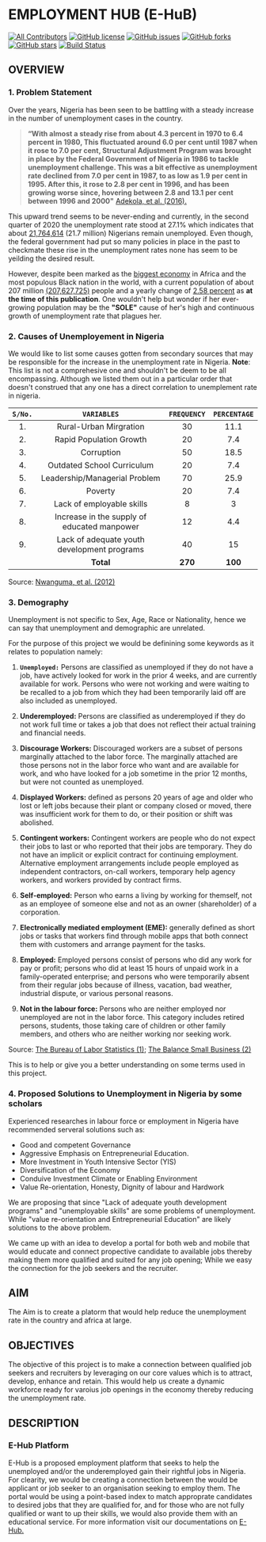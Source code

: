 # **EMPLOYMENT HUB (E-HuB)**

<!-- ALL-CONTRIBUTORS-BADGE:START - Do not remove or modify this section -->

[![All Contributors](https://img.shields.io/badge/all_contributors-1-orange.svg?style=plastic)](#contributors)
[![GitHub license](https://img.shields.io/github/license/Oisavictor/E-Hub?style=plastic)](https://github.com/Oisavictor/E-HuB/blob/main/docs/LICENSE)
[![GitHub issues](https://img.shields.io/github/issues/Oisavictor/E-Hub?style=plastic)](https://github.com/Oisavictor/E-Hub/issues)
[![GitHub forks](https://img.shields.io/github/forks/Oisavictor/E-Hub?style=plastic)](https://github.com/Oisavictor/E-Hub/network)
[![GitHub stars](https://img.shields.io/github/stars/Oisavictor/E-Hub?style=plastic)](https://github.com/Oisavictor/E-Hub/stargazers)
[![Build Status](https://travis-ci.com/Oisavictor/E-Hub.svg?branch=main)](https://travis-ci.com/Oisavictor/E-Hub)

## **OVERVIEW**

### 1. **Problem Statement**

Over the years, Nigeria has been seen to be battling with a steady increase in the number of unemployment cases in the country.

> **“With almost a steady rise from about 4.3 percent in 1970 to 6.4 percent in 1980, This fluctuated around 6.0 per cent until 1987 when it rose to 7.0 per cent, Structural Adjustment Program was brought in place by the Federal Government of Nigeria in 1986 to tackle unemployment challenge. This was a bit effective as unemployment rate declined from 7.0 per cent in 1987, to as low as 1.9 per cent in 1995. After this, it rose to 2.8 per cent in 1996, and has been growing worse since, hovering between 2.8 and 13.1 per cent between 1996 and 2000"** [Adekola, et al. (2016).][1]

This upward trend seems to be never-ending and currently, in the second quarter of 2020 the unemployment rate stood at 27.1% which indicates that about [21,764,614][2] (21.7 million) Nigerians remain unemployed. Even though, the federal government had put so many policies in place in the past to checkmate these rise in the unemployment rates none has seem to be yeilding the desired result.

However, despite been marked as the [biggest economy][3] in Africa and the most populous Black nation in the world, with a current population of about 207 million [(207,627,725)][4] people and a yearly change of [2.58 percent][4] as __at the time of this publication__. One wouldn't help but wonder if her ever-growing population may be the **"SOLE"** cause of her's high and continuous growth of unemployment rate that plagues her.

### 2. **Causes of Unemployement in Nigeria**

We would like to list some causes gotten from secondary sources that may be responsible for the increase in the unemployment rate in Nigeria. **Note**: This list is not a comprehesive one and shouldn't be deem to be all encompassing. Although we listed them out in a particular order that doesn't construed that any one has a direct correlation to unemplement rate in nigeria.

| **`S/No.`** |               **`VARIABLES`**               | **`FREQUENCY`** | **`PERCENTAGE`** |
| :---------: | :-----------------------------------------: | :-------------: | :--------------: |
|     1.      |           Rural-Urban Mirgration            |       30        |       11.1       |
|     2.      |           Rapid Population Growth           |       20        |       7.4        |
|     3.      |                 Corruption                  |       50        |       18.5       |
|     4.      |         Outdated School Curriculum          |       20        |       7.4        |
|     5.      |        Leadership/Managerial Problem        |       70        |       25.9       |
|     6.      |                   Poverty                   |       20        |       7.4        |
|     7.      |          Lack of employable skills          |        8        |        3         |
|     8.      | Increase in the supply of educated manpower |       12        |       4.4        |
|     9.      | Lack of adequate youth development programs |       40        |        15        |
|             |                  **Total**                  |     **270**     |     **100**      |

Source: [Nwanguma, et al. (2012)][5]

### 3. **Demography**

Unemployment is not specific to Sex, Age, Race or Nationality, hence we can say that unemployment and demographic are unrelated.

For the purpose of this project we would be definining some keywords as it relates to population namely:

1. **`Unemployed:`** Persons are classified as unemployed if they do not have a job, have actively looked for work in the prior 4 weeks, and are currently available for work. Persons who were not working and were waiting to be recalled to a job from which they had been temporarily laid off are also included as unemployed.

2. **Underemployed:** Persons are classified as underemployed if they do not work full time or takes a job that does not reflect their actual training and financial needs.

3. **Discourage Workers:** Discouraged workers are a subset of persons marginally attached to the labor force. The marginally attached are those persons not in the labor force who want and are available for work, and who have looked for a job sometime in the prior 12 months, but were not counted as unemployed.

4. **Displayed Workers:** defined as persons 20 years of age and older who lost or left jobs because their plant or company closed or moved, there was insufficient work for them to do, or their position or shift was abolished.

5. **Contingent workers:** Contingent workers are people who do not expect their jobs to last or who reported that their jobs are temporary. They do not have an implicit or explicit contract for continuing employment. Alternative employment arrangements include people employed as independent contractors, on-call workers, temporary help agency workers, and workers provided by contract firms.

6. **Self-employed:** Person who earns a living by working for themself, not as an employee of someone else and not as an owner (shareholder) of a corporation.

7. **Electronically mediated employment (EME):** generally defined as short jobs or tasks that workers find through mobile apps that both connect them with customers and arrange payment for the tasks.

8. **Employed:** Employed persons consist of persons who did any work for pay or profit; persons who did at least 15 hours of unpaid work in a family-operated enterprise; and persons who were temporarily absent from their regular jobs because of illness, vacation, bad weather, industrial dispute, or various personal reasons.

9. **Not in the labour force:** Persons who are neither employed nor unemployed are not in the labor force. This category includes retired persons, students, those taking care of children or other family members, and others who are neither working nor seeking work.

Source: [The Bureau of Labor Statistics (1)][6]; [The Balance Small Business (2)][7]

This is to help or give you a better understanding on some terms used in this project.

### 4. **Proposed Solutions to Unemployment in Nigeria by some scholars**

Experienced researches in labour force or employment in Nigeria have recommended serveral solutions such as:

- Good and competent Governance
- Aggressive Emphasis on Entrepreneurial Education.
- More Investment in Youth Intensive Sector (YIS)
- Diversification of the Economy
- Conduive Investment Climate or Enabling Environment
- Value Re-orientation, Honesty, Dignity of labour and Hardwork

We are proposing that since "Lack of adequate youth development programs" and "unemployable skills" are some problems of unemployment. While "value re-orientation and Entrepreneurial Education" are likely solutions to the above problem.

We came up with an idea to develop a portal for both web and mobile that would educate and connect propective candidate to available jobs thereby making them more qualified and suited for any job opening; While we easy the connection for the job seekers and the recruiter.

## **AIM**

The Aim is to create a platorm that would help reduce the unemployment rate in the country and africa at large. 

## **OBJECTIVES**

The objective of this project is to make a connection between qualified job seekers and recruiters by leveraging on our core values which is to attract, develop, enhance and retain. This would help us create a dynamic workforce ready for varoius job openings in the economy thereby reducing the unemployment rate.

## **DESCRIPTION**

### **E-Hub Platform**

E-Hub is a proposed employment platform that seeks to help the unemployed and/or the underemployed gain their rightful jobs in Nigeria. For clearity, we would be creating a connection between the would be applicant or job seeker to an organisation seeking to employ them. The portal would be using a point-based index to match approprate candidates to desired jobs that they are qualified for, and for those who are not fully qualified or want to up their skills, we would also provide them with an educational service. For more information visit our documentations on [E-Hub.](#)

<!-- Markdown links -->

[1]: http://eprints.covenantuniversity.edu.ng/6771/1/ISROSET-IJSRMS-00209.pdf "ADEKOLA"
[2]: https://nairametrics.com/2020/08/14/breaking-nigeria-unemployment-rate-jumps-to-27-1 "Unemployment"
[3]: https://www.bloomberg.com/news/articles/2020-03-03/nigeria-now-tops-south-africa-as-the-continent-s-biggest-economy "biggest economy"
[4]: https://www.worldometers.info/world-population/nigeria-population/ "Population growth"
[5]: https://journal-archieves23.webs.com/1125-1141.pdf "Table"
[6]: https://www.bls.gov/cps/lfcharacteristics.htm#unemp "bls"
[7]: https://www.thebalancesmb.com/what-does-it-mean-to-be-self-employed-398471 "balance"
